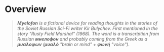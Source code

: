 
# Overview

>_**Myelofon** is a fictional device for reading thoughts in the stories of the Soviet Russian Sci-Fi writer Kir Bulychev. First mentioned in the story "Rusty Field Marshal" (1968). The word is a transcription from Russian **миелофон** and probably coming from the Greek as a **μυαλοφων** (**μυαλό** "brain or mind" + **φωνή** "voice")_. 

